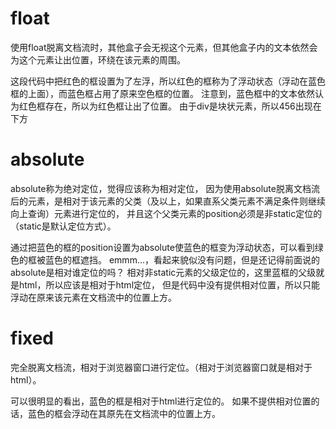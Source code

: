 # float
使用float脱离文档流时，其他盒子会无视这个元素，但其他盒子内的文本依然会为这个元素让出位置，环绕在该元素的周围。

这段代码中把红色的框设置为了左浮，所以红色的框称为了浮动状态（浮动在蓝色框的上面），而蓝色框占用了原来空色框的位置。
注意到，蓝色框中的文本依然认为红色框存在，所以为红色框让出了位置。
由于div是块状元素，所以456出现在下方

# absolute
absolute称为绝对定位，觉得应该称为相对定位，
因为使用absolute脱离文档流后的元素，是相对于该元素的父类（及以上，如果直系父类元素不满足条件则继续向上查询）元素进行定位的，
并且这个父类元素的position必须是非static定位的（static是默认定位方式）。

通过把蓝色的框的position设置为absolute使蓝色的框变为浮动状态，可以看到绿色的框被蓝色的框遮挡。
emmm...，看起来貌似没有问题，但是还记得前面说的absolute是相对谁定位的吗？
相对非static元素的父级定位的，这里蓝框的父级就是html，所以应该是相对于html定位，
但是代码中没有提供相对位置，所以只能浮动在原来该元素在文档流中的位置上方。

# fixed
完全脱离文档流，相对于浏览器窗口进行定位。（相对于浏览器窗口就是相对于html）。

 可以很明显的看出，蓝色的框是相对于html进行定位的。
如果不提供相对位置的话，蓝色的框会浮动在其原先在文档流中的位置上方。